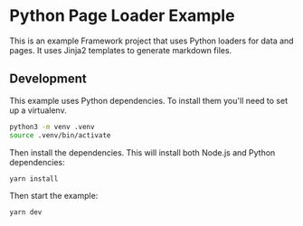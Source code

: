 # Python Page Loader Example

This is an example Framework project that uses Python loaders for data and pages. It uses Jinja2 templates to generate markdown files.

## Development

This example uses Python dependencies. To install them you'll need to set up a virtualenv.

```sh
python3 -m venv .venv
source .venv/bin/activate
```

Then install the dependencies. This will install both Node.js and Python dependencies:

```sh
yarn install
```

Then start the example:

```sh
yarn dev
```
